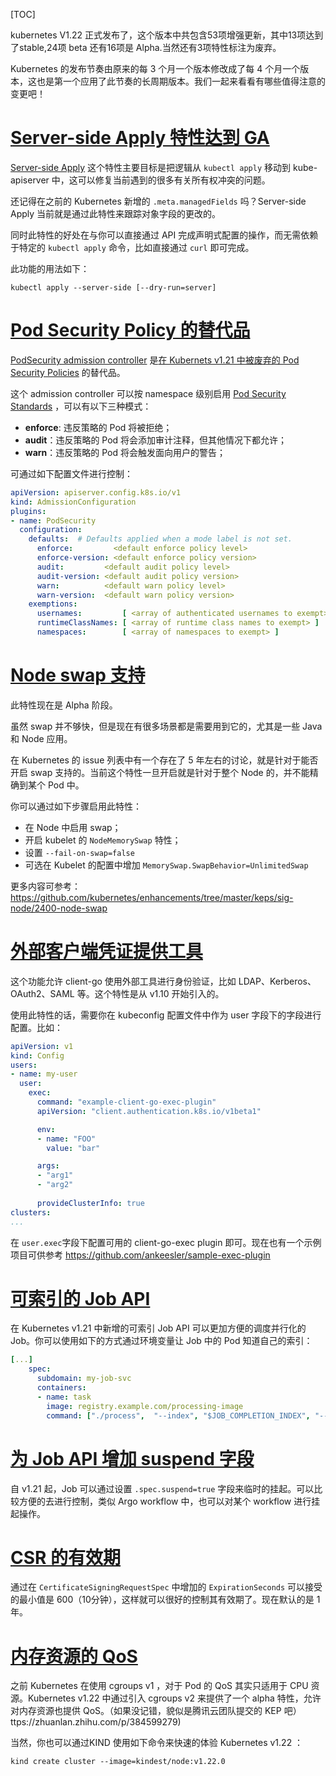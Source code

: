 [TOC]

kubernetes V1.22 正式发布了，这个版本中共包含53项增强更新，其中13项达到了stable,24项 beta 还有16项是 Alpha.当然还有3项特性标注为废弃。

Kubernetes 的发布节奏由原来的每 3 个月一个版本修改成了每 4 个月一个版本，这也是第一个应用了此节奏的长周期版本。我们一起来看看有哪些值得注意的变更吧！







# [Server-side Apply 特性达到 GA](https://moelove.info/2021/08/05/K8S-生态周报-Kubernetes-v1.22.0-正式发布新特性一览/#contents:server-side-apply-特性达到-ga)

[Server-side Apply](https://kubernetes.io/docs/reference/using-api/server-side-apply/) 这个特性主要目标是把逻辑从 `kubectl apply` 移动到 kube-apiserver 中，这可以修复当前遇到的很多有关所有权冲突的问题。

还记得在之前的 Kubernetes 新增的 `.meta.managedFields` 吗？Server-side Apply 当前就是通过此特性来跟踪对象字段的更改的。

同时此特性的好处在与你可以直接通过 API 完成声明式配置的操作，而无需依赖于特定的 `kubectl apply` 命令，比如直接通过 `curl` 即可完成。

此功能的用法如下：

```shell
kubectl apply --server-side [--dry-run=server]
```

# [Pod Security Policy 的替代品](https://moelove.info/2021/08/05/K8S-生态周报-Kubernetes-v1.22.0-正式发布新特性一览/#contents:pod-security-policy-的替代品)

[PodSecurity admission controller](https://github.com/kubernetes/website/blob/dev-1.22/content/en/docs/concepts/security/pod-security-admission.md) 是[在 Kubernets v1.21 中被废弃的 Pod Security Policies](https://sysdig.com/blog/kubernetes-1-21-whats-new/#5) 的替代品。

这个 admission controller 可以按 namespace 级别启用 [Pod Security Standards](https://kubernetes.io/docs/concepts/security/pod-security-standards/) ，可以有以下三种模式：

- **enforce**: 违反策略的 Pod 将被拒绝；
- **audit**：违反策略的 Pod 将会添加审计注释，但其他情况下都允许；
- **warn**：违反策略的 Pod 将会触发面向用户的警告；

可通过如下配置文件进行控制：

```yaml
apiVersion: apiserver.config.k8s.io/v1
kind: AdmissionConfiguration
plugins:
- name: PodSecurity
  configuration:
    defaults:  # Defaults applied when a mode label is not set.
      enforce:         <default enforce policy level>
      enforce-version: <default enforce policy version>
      audit:         <default audit policy level>
      audit-version: <default audit policy version>
      warn:          <default warn policy level>
      warn-version:  <default warn policy version>
    exemptions:
      usernames:         [ <array of authenticated usernames to exempt> ]
      runtimeClassNames: [ <array of runtime class names to exempt> ]
      namespaces:        [ <array of namespaces to exempt> ]
```

# [Node swap 支持](https://moelove.info/2021/08/05/K8S-生态周报-Kubernetes-v1.22.0-正式发布新特性一览/#contents:node-swap-支持)

此特性现在是 Alpha 阶段。

虽然 swap 并不够快，但是现在有很多场景都是需要用到它的，尤其是一些 Java 和 Node 应用。

在 Kubernetes 的 issue 列表中有一个存在了 5 年左右的讨论，就是针对于能否开启 swap 支持的。当前这个特性一旦开启就是针对于整个 Node 的，并不能精确到某个 Pod 中。

你可以通过如下步骤启用此特性：

- 在 Node 中启用 swap；
- 开启 kubelet 的 `NodeMemorySwap` 特性；
- 设置 `--fail-on-swap=false`
- 可选在 Kubelet 的配置中增加 `MemorySwap.SwapBehavior=UnlimitedSwap`

更多内容可参考：https://github.com/kubernetes/enhancements/tree/master/keps/sig-node/2400-node-swap

# [外部客户端凭证提供工具](https://moelove.info/2021/08/05/K8S-生态周报-Kubernetes-v1.22.0-正式发布新特性一览/#contents:外部客户端凭证提供工具)

这个功能允许 client-go 使用外部工具进行身份验证，比如 LDAP、Kerberos、OAuth2、SAML 等。这个特性是从 v1.10 开始引入的。

使用此特性的话，需要你在 kubeconfig 配置文件中作为 user 字段下的字段进行配置。比如：

```yaml
apiVersion: v1
kind: Config
users:
- name: my-user
  user:
    exec:
      command: "example-client-go-exec-plugin"
      apiVersion: "client.authentication.k8s.io/v1beta1"

      env:
      - name: "FOO"
        value: "bar"

      args:
      - "arg1"
      - "arg2"
      
      provideClusterInfo: true
clusters:
...
```

在 `user.exec`字段下配置可用的 client-go-exec plugin 即可。现在也有一个示例项目可供参考 https://github.com/ankeesler/sample-exec-plugin

# [可索引的 Job API](https://moelove.info/2021/08/05/K8S-生态周报-Kubernetes-v1.22.0-正式发布新特性一览/#contents:可索引的-job-api)

在 Kubernetes v1.21 中新增的可索引 Job API 可以更加方便的调度并行化的 Job。你可以使用如下的方式通过环境变量让 Job 中的 Pod 知道自己的索引：

```yaml
[...]
    spec:
      subdomain: my-job-svc
      containers:
      - name: task
        image: registry.example.com/processing-image
        command: ["./process",  "--index", "$JOB_COMPLETION_INDEX", "--hosts-pattern", "my-job-{{.id}}.my-job-svc"]
```

# [为 Job API 增加 suspend 字段](https://moelove.info/2021/08/05/K8S-生态周报-Kubernetes-v1.22.0-正式发布新特性一览/#contents:为-job-api-增加-suspend-字段)

自 v1.21 起，Job 可以通过设置 `.spec.suspend=true` 字段来临时的挂起。可以比较方便的去进行控制，类似 Argo workflow 中，也可以对某个 workflow 进行挂起操作。

# [CSR 的有效期](https://moelove.info/2021/08/05/K8S-生态周报-Kubernetes-v1.22.0-正式发布新特性一览/#contents:csr-的有效期)

通过在 `CertificateSigningRequestSpec` 中增加的 `ExpirationSeconds` 可以接受的最小值是 600（10分钟），这样就可以很好的控制其有效期了。现在默认的是 1 年。

# [内存资源的 QoS](https://moelove.info/2021/08/05/K8S-生态周报-Kubernetes-v1.22.0-正式发布新特性一览/#contents:内存资源的-qos)

之前 Kubernetes 在使用 cgroups v1 ，对于 Pod 的 QoS 其实只适用于 CPU 资源。Kubernetes v1.22 中通过引入 cgroups v2 来提供了一个 alpha 特性，允许对内存资源也提供 QoS。（如果没记错，貌似是腾讯云团队提交的 KEP 吧）ttps://zhuanlan.zhihu.com/p/384599279)

当然，你也可以通过KIND 使用如下命令来快速的体验 Kubernetes v1.22 ：

```shell
kind create cluster --image=kindest/node:v1.22.0
```
